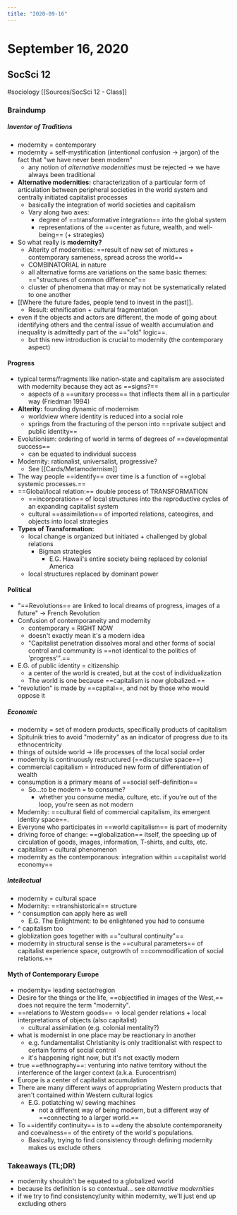 ```yaml
---
title: "2020-09-16"
---
```


# September 16, 2020
## SocSci 12
#sociology
[[Sources/SocSci 12 - Class]]

### Braindump

##### Inventor of Traditions
- modernity = contemporary
- modernity = self-mystification (intentional confusion -> jargon) of the fact that "we have never been modern"
	- any notion of *alternative modernities* must be rejected -> we have always been traditional
- **Alternative modernities:** characterization of a particular form of articulation between peripheral societies in the world system and centrally initiated capitalist processes
	- basically the integration of world societies and capitalism
	- Vary along two axes:
		- degree of ==transformative integration== into the global system
		- representations of the ==center as future, wealth, and well-being== (+ strategies) 
- So what really is **modernity?**
	- Alterity of modernities: ==result of new set of mixtures + contemporary sameness, spread across the world==
	- COMBINATORIAL in nature
	- all alternative forms are variations on the same basic themes: =="structures of common difference"==
	- cluster of phenomena that may or may not be systematically related to one another
- [[Where the future fades, people tend to invest in the past]].
	- Result: ethnification + cultural fragmentation
- even if the objects and actors are different, the mode of going about identifying others and the central issue of wealth accumulation and inequality is admittedly part of the =="old" logic==.
	- but this new introduction is crucial to modernity (the contemporary aspect)
#### Progress
- typical terms/fragments like nation-state and capitalism are associated with modernity because they act as ==signs?==
	- aspects of a ==unitary process== that inflects them all in a particular way (Friedman 1994)
- **Alterity:** founding dynamic of modernism
	- worldview where identity is reduced into a social role
	- springs from the fracturing of the person into ==private subject and public identity==
- Evolutionism: ordering of world in terms of degrees of ==developmental success==
	- can be equated to individual success
- Modernity: rationalist, universalist, progressive?
	- See [[Cards/Metamodernism]]
- The way people ==identify== over time is a function of ==global systemic processes.==
- ==Global/local relation:== double process of TRANSFORMATION
	- ==incorporation== of local structures into the reproductive cycles of an expanding capitalist system
	- cultural ==assimilation== of imported relations, cateogires, and objects into local strategies
- **Types of Transformation:**
	- local change is organized but initiated + challenged by global relations
		- Bigman strategies
			- E.G. Hawaii's entire society being replaced by colonial America
	- local structures replaced by dominant power
#### Political
- "==Revolutions== are linked to local dreams of progress, images of a future" -> French Revolution
- Confusion of contemporaneity and modernity
	- contemporary = RIGHT NOW
	- doesn't exactly mean it's a modern idea
	- "Capitalist penetration dissolves moral and other forms of social control and community is ==not identical to the politics of 'progress'".==
- E.G. of public identity = citizenship
	- a center of the world is created, but at the cost of individualization
	- The world is one because ==capitalism is now globalized.==
- "revolution" is made by ==capital==, and not by those who would oppose it
##### Economic
- modernity = set of modern products, specifically products of capitalism
- Spitulnik tries to avoid "modernity" as an indicator of progress due to its ethnocentricity
- things of outside world -> life processes of the local social order
- modernity is continuously restructured (==discursive space==)
- commercial capitalism = introduced new form of differentiation of wealth
- consumption is a primary means of ==social self-definition==
	- So...to be modern = to consume?
		- whether you consume media, culture, etc. if you're out of the loop, you're seen as not modern
- Modernity: ==cultural field of commercial capitalism, its emergent identity space==.
- Everyone who participates in ==world capitalism== is part of modernity
- driving force of change: ==globalization==  itself, the speeding up of circulation of goods, images, information, T-shirts, and cults, etc.
- capitalism = cultural phenomenon
- modernity as the contemporanous: integration within ==capitalist world  economy==
##### Intellectual
- modernity = cultural space
- Modernity: ==transhistorical== structure
- ^ consumption can apply here as well
	- E.G. The Enlightment: to be enlightened you had to consume
- ^ capitalism too
- globlization goes together with =="cultural continuity"==
- modernity in structural sense is the ==cultural parameters== of capitalist experience space, outgrowth of ==commodification of social relations.==
#### Myth of Contemporary Europe
- modernity= leading sector/region
- Desire for the things or the life, ==objectified in images of the West,== does not require the term "modernity".
- ==relations to Western goods== -> local gender relations + local interpretations of objects (also capitalist)
	- cultural assimilation (e.g. colonial mentality?)
- what is modernist in one place may be reactionary in another
	- e.g. fundamentalist Christianity is only traditionalist with respect to certain forms of social control
	- it's happening right now, but it's not exactly modern
- true ==ethnography==: venturing into native territory without the interference of the larger context (a.k.a. Eurocentrism)
- Europe is a center of capitalist accumulation
- There are many different ways of appropriating Western products that aren't contained within Western cultural logics
	- E.G. potlatching w/ sewing machines
		- not a different way of being modern, but a different way of ==connecting to a larger world.== 
- To ==identify continuity== is to ==deny the absolute contemporaneity and coevalness== of the entirety of the world's populations.
	- Basically, trying to find consistency through defining modernity makes us exclude others

### Takeaways (TL;DR)
- modernity shouldn't be equated to a globalized world
- because its definition is so contextual... see *alternative modernities*
- if we try to find consistency/unity within modernity, we'll just end up excluding others

